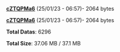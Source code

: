 [**cZTQPMa6**](/data/cZTQPMa6.txt) (25/01/23 - 06:57)- 2064 bytes

[**cZTQPMa6**](/data/cZTQPMa6.txt) (25/01/23 - 06:57)- 2064 bytes

**Total Datas**: 6296

**Total Size**: 37.06 MB / 37.1 MB